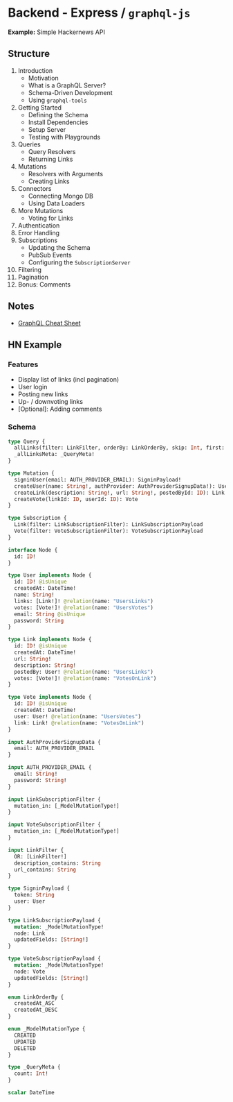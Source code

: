 # Backend - Express / `graphql-js`

**Example:** Simple Hackernews API

## Structure

1. Introduction
    - Motivation
    - What is a GraphQL Server?
    - Schema-Driven Development
    - Using `graphql-tools`
2. Getting Started
    - Defining the Schema
    - Install Dependencies
    - Setup Server
    - Testing with Playgrounds
3. Queries 
    - Query Resolvers
    - Returning Links
4. Mutations
    - Resolvers with Arguments
    - Creating Links
5. Connectors
    - Connecting Mongo DB
    - Using Data Loaders
6. More Mutations
    - Voting for Links
7. Authentication
8. Error Handling
9. Subscriptions
    - Updating the Schema
    - PubSub Events
    - Configuring the `SubscriptionServer`
10. Filtering
11. Pagination
12. Bonus: Comments

## Notes

- [GraphQL Cheat Sheet](https://raw.githubusercontent.com/sogko/graphql-shorthand-notation-cheat-sheet/master/graphql-shorthand-notation-cheat-sheet.png)


## HN Example

### Features

- Display list of links (incl pagination)
- User login
- Posting new links
- Up- / downvoting links
- [Optional]: Adding comments


### Schema

```graphql
type Query {
  allLinks(filter: LinkFilter, orderBy: LinkOrderBy, skip: Int, first: Int): [Link!]!
  _allLinksMeta: _QueryMeta!
}

type Mutation {
  signinUser(email: AUTH_PROVIDER_EMAIL): SigninPayload!
  createUser(name: String!, authProvider: AuthProviderSignupData!): User
  createLink(description: String!, url: String!, postedById: ID): Link
  createVote(linkId: ID, userId: ID): Vote
}

type Subscription {
  Link(filter: LinkSubscriptionFilter): LinkSubscriptionPayload
  Vote(filter: VoteSubscriptionFilter): VoteSubscriptionPayload
}

interface Node {
  id: ID!
}

type User implements Node {
  id: ID! @isUnique
  createdAt: DateTime!
  name: String!
  links: [Link!]! @relation(name: "UsersLinks")
  votes: [Vote!]! @relation(name: "UsersVotes")
  email: String @isUnique
  password: String
}

type Link implements Node {
  id: ID! @isUnique
  createdAt: DateTime!
  url: String!
  description: String!
  postedBy: User! @relation(name: "UsersLinks")
  votes: [Vote!]! @relation(name: "VotesOnLink")
}

type Vote implements Node {
  id: ID! @isUnique
  createdAt: DateTime!
  user: User! @relation(name: "UsersVotes")
  link: Link! @relation(name: "VotesOnLink")
}

input AuthProviderSignupData {
  email: AUTH_PROVIDER_EMAIL
}

input AUTH_PROVIDER_EMAIL {
  email: String!
  password: String!
}

input LinkSubscriptionFilter {
  mutation_in: [_ModelMutationType!]
}

input VoteSubscriptionFilter {
  mutation_in: [_ModelMutationType!]
}

input LinkFilter {
  OR: [LinkFilter!]
  description_contains: String
  url_contains: String
}

type SigninPayload {
  token: String
  user: User
}

type LinkSubscriptionPayload {
  mutation: _ModelMutationType!
  node: Link
  updatedFields: [String!]
}

type VoteSubscriptionPayload {
  mutation: _ModelMutationType!
  node: Vote
  updatedFields: [String!]
}

enum LinkOrderBy {
  createdAt_ASC
  createdAt_DESC
}

enum _ModelMutationType {
  CREATED
  UPDATED
  DELETED
}

type _QueryMeta {
  count: Int!
}

scalar DateTime
```
